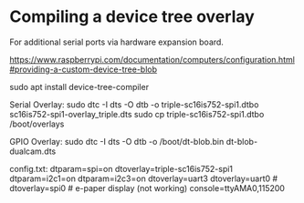 
Compiling a device tree overlay
===

For additional serial ports via hardware expansion board.

https://www.raspberrypi.com/documentation/computers/configuration.html#providing-a-custom-device-tree-blob

sudo apt install device-tree-compiler

Serial Overlay:
sudo dtc -I dts -O dtb -o triple-sc16is752-spi1.dtbo sc16is752-spi1-overlay_triple.dts
sudo cp triple-sc16is752-spi1.dtbo /boot/overlays

GPIO Overlay:
sudo dtc -I dts -O dtb -o /boot/dt-blob.bin dt-blob-dualcam.dts


config.txt:
dtparam=spi=on
dtoverlay=triple-sc16is752-spi1
dtparam=i2c1=on
dtparam=i2c3=on
dtoverlay=uart3
dtoverlay=uart0 #
dtoverlay=spi0 # e-paper display (not working)
console=ttyAMA0,115200
